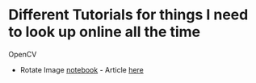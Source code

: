 # Different Tutorials for things I need to look up online all the time

OpenCV
* Rotate Image [notebook]() - Article [here]()
